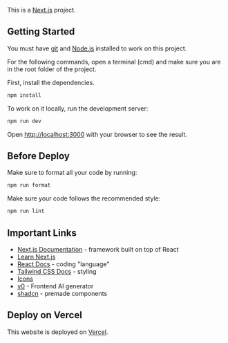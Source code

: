 This is a [Next.js](https://nextjs.org) project.

## Getting Started

You must have [git](https://git-scm.com/downloads) and [Node.js](https://nodejs.org/en) installed to work on this project.

For the following commands, open a terminal (cmd) and make sure you are in the root folder of the project.

First, install the dependencies.

```bash
npm install
```

To work on it locally, run the development server:

```bash
npm run dev
```

Open [http://localhost:3000](http://localhost:3000) with your browser to see the result.

## Before Deploy

Make sure to format all your code by running:

```bash
npm run format
```

Make sure your code follows the recommended style:

```bash
npm run lint
```

## Important Links

- [Next.js Documentation](https://nextjs.org/docs) - framework built on top of React
- [Learn Next.js](https://nextjs.org/learn)
- [React Docs](https://react.dev/reference/react) - coding "language"
- [Tailwind CSS Docs](https://tailwindcss.com/docs/styling-with-utility-classes) - styling
- [Icons](https://lucide.dev/icons/)
- [v0](https://v0.app/) - Frontend AI generator
- [shadcn](https://ui.shadcn.com/docs/components) - premade components

## Deploy on Vercel

This website is deployed on [Vercel](https://vercel.com/).
